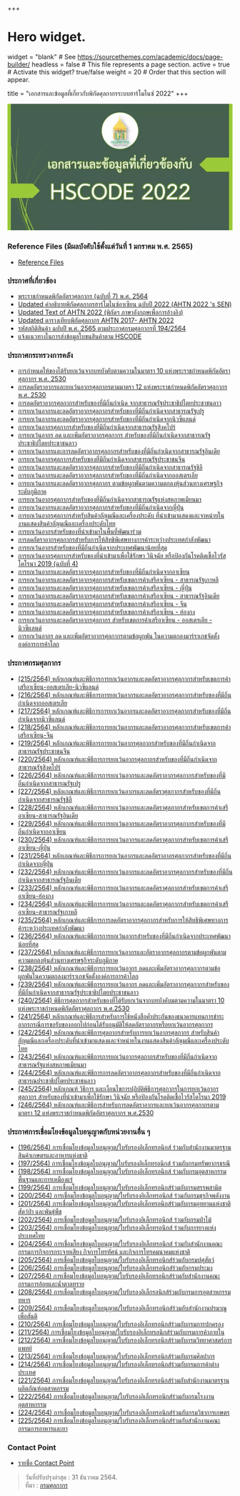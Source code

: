 +++
# Hero widget.
widget = "blank"  # See https://sourcethemes.com/academic/docs/page-builder/
headless = false  # This file represents a page section.
active = true  # Activate this widget? true/false
weight = 20  # Order that this section will appear.

title = "เอกสารและข้อมูลที่เกี่ยวกับพิกัดศุลกากรระบบฮาร์โมไนซ์ 2022"
+++

![](./img/img-01.png)
  

### Reference Files (มีผลบังคับใช้ตั้งแต่วันที่ 1 มกราคม พ.ศ. 2565)

-   [Reference Files](https://www.customs.go.th/list_strc_download.php?lang=th&left_menu=nmenu_esevice_006&current_id=142231324147505f4b464b46)

  

### ประกาศที่เกี่ยวข้อง

-   [พระราชกำหนดพิกัดอัตราศุลกากร (ฉบับที่ 7) พ.ศ. 2564](https://www.customs.go.th/cont_strc_simple_with_date.php?current_id=142329324146505e4e464b4a464b46)
-   [Updated คำอธิบายพิกัดศุลกากรฮาร์โมไนซ์อาเซียน ฉบับปี 2022 (AHTN 2022 's SEN)](http://www.customs.go.th/data_files/d5ec9d109d80fa83275bdc52972b2065.pdf)
-   [Updated Text of AHTN 2022 (พิกัดฯ ภาษาอังกฤษเพื่อการอ้างอิง)](http://www.customs.go.th/data_files/3a4ffe38a9a5a67e1e4724218016c369.pdf)
-   [Updated ตารางเทียบพิกัดศุลกากร AHTN 2017- AHTN 2022](http://www.customs.go.th/data_files/d752ea14badcb188d8efc85681ea03a4.pdf)
-   [รหัสสถิติสินค้า ฉบับปี พ.ศ. 2565 ตามประกาศกรมศุลกากรที่ 194/2564](https://www.customs.go.th/data_files/4f76551d2bb65596ad8568aebefd2f97.pdf)
-   [แจ้งแนวทางในการส่งข้อมูลใบขนสินค้าตาม HSCODE](https://www.customs.go.th/data_files/a1433d64923dd1ade50c715fda5aee00.pdf)

  

### ประกาศกระทรวงการคลัง

-   [การกำหนดให้ของได้รับยกเว้นจากบทบังคับตามความในมาตรา 10 แห่งพระราชกำหนดพิกัดอัตราศุลกากร พ.ศ. 2530](https://www.customs.go.th/cont_strc_download_with_docno_date.php?lang=th&top_menu=menu_homepage&current_id=142329324146505f47464a4f464a4e)
-   [การลดอัตราอากรและยกเว้นอากรศุลกากรตามมาตรา 12 แห่งพระราชกำหนดพิกัดอัตราศุลกากร พ.ศ. 2530](https://www.customs.go.th/cont_strc_download_with_docno_date.php?lang=th&top_menu=menu_homepage&current_id=142329324146505f47464a4f464a4f)
-   [การลดอัตราอากรศุลกากรสำหรับของที่มีถิ่นกำเนิด จากสาธารณรัฐประชาธิปไตยประชาชนลาว](https://www.customs.go.th/cont_strc_download_with_docno_date.php?lang=th&top_menu=menu_homepage&current_id=142329324146505f47464a4f464b46)
-   [การยกเว้นอากรและลดอัตราอากรศุลกากรสำหรับของที่มีถิ่นกำเนิดจากสาธารณรัฐเปรู](https://www.customs.go.th/cont_strc_download_with_docno_date.php?lang=th&top_menu=menu_homepage&current_id=142329324146505f47464b47464b46)
-   [การยกเว้นอากรและลดอัตราอากรศุลกากรสำหรับของที่มีถิ่นกำเนิดจากนิวซีแลนด์](https://www.customs.go.th/cont_strc_download_with_docno_date.php?lang=th&top_menu=menu_homepage&current_id=142329324146505f47464b47464a4f)
-   [การยกเว้นอากรศุลกากรสำหรับของที่มีถิ่นกำเนิดจากสาธารณรัฐสิงคโปร์](https://www.customs.go.th/cont_strc_download_with_docno_date.php?lang=th&top_menu=menu_homepage&current_id=142329324146505f47464b47464a4e)
-   [การยกเว้นอากร ลด และเพิ่มอัตราอากรศุลกากร สำหรับของที่มีถิ่นกำเนิดจากสาธารณรัฐประชาธิปไตยประชาชนลาว](https://www.customs.go.th/cont_strc_download_with_docno_date.php?lang=th&top_menu=menu_homepage&current_id=142329324146505f47464b46464b4d)
-   [การยกเว้นอากรและการลดอัตราอากรศุลกากรสำหรับของที่มีถิ่นกำเนิดจากสาธารณรัฐอินเดีย](https://www.customs.go.th/cont_strc_download_with_docno_date.php?lang=th&top_menu=menu_homepage&current_id=142329324146505f47464b46464b4c)
-   [การยกเว้นอากรศุลกากรสำหรับของที่มีถิ่นกำเนิดจากสาธารณรัฐประชาชนจีน](https://www.customs.go.th/cont_strc_download_with_docno_date.php?lang=th&top_menu=menu_homepage&current_id=142329324146505f47464b46464b4b)
-   [การยกเว้นอากรและลดอัตราอากรศุลกากรสำหรับของที่มีถิ่นกำเนิดจากสาธารณรัฐชิลี](https://www.customs.go.th/cont_strc_download_with_docno_date.php?lang=th&top_menu=menu_homepage&current_id=142329324146505f47464b46464b4a)
-   [การยกเว้นอากรและลดอัตราอากรศุลกากรสำหรับของที่มีถิ่นกำเนิดจากออสเตรเลีย](https://www.customs.go.th/cont_strc_download_with_docno_date.php?lang=th&top_menu=menu_homepage&current_id=142329324146505f47464b46464b49)
-   [การยกเว้นอากรและลดอัตราอากรศุลกากร ตามข้อผูกพันตามความตกลงหุ้นส่วนทางเศรษฐกิจระดับภูมิภาค](https://www.customs.go.th/cont_strc_download_with_docno_date.php?lang=th&top_menu=menu_homepage&current_id=142329324146505f47464b46464b47)
-   [การยกเว้นอากรศุลกากรสำหรับของที่มีถิ่นกำเนิดจากสาธารณรัฐแห่งสหภาพเมียนมา](https://www.customs.go.th/cont_strc_download_with_docno_date.php?lang=th&top_menu=menu_homepage&current_id=142329324146505f47464b46464a4e)
-   [การยกเว้นอากรและลดอัตราอากรศุลกากรสำหรับของที่มีถิ่นกำเนิดจากญี่ปุ่น](https://www.customs.go.th/cont_strc_download_with_docno_date.php?lang=th&top_menu=menu_homepage&current_id=142329324146505f47464a4f464b4d)
-   [การยกเว้นอากรศุลกากรสำหรับสินค้าอัญมณีและเครื่องประดับ ที่นำเข้ามาแสดงและจาหน่ายในงานแสดงสินค้าอัญมณีและเครื่องประดับไทย](https://www.customs.go.th/cont_strc_download_with_docno_date.php?lang=th&top_menu=menu_homepage&current_id=142329324146505f47464a4f464b4c)
-   [การยกเว้นอากรสำหรับของที่นำเข้ามาในพื้นที่พัฒนาร่วม](https://www.customs.go.th/cont_strc_download_with_docno_date.php?lang=th&top_menu=menu_homepage&current_id=142329324146505f47464a4f464b4b)
-   [การลดอัตราอากรศุลกากรสำหรับการให้สิทธิพิเศษทางการค้าระหว่างประเทศกำลังพัฒนา](https://www.customs.go.th/cont_strc_download_with_docno_date.php?lang=th&top_menu=menu_homepage&current_id=142329324146505f47464a4f464b4a)
-   [การยกเว้นอากรสำหรับของที่มีถิ่นกำเนิดจากประเทศพัฒนาน้อยที่สุด](https://www.customs.go.th/cont_strc_download_with_docno_date.php?lang=th&top_menu=menu_homepage&current_id=142329324146505f47464a4f464b49)
-   [การยกเว้นอากรศุลกากรสำหรับของที่นำเข้ามาเพื่อใช้รักษา วินิจฉัย หรือป้องกันโรคติดเชื้อไวรัสโคโรนา 2019 (ฉบับที่ 4)](https://www.customs.go.th/cont_strc_download_with_docno_date.php?lang=th&top_menu=menu_homepage&current_id=142329324146505f47464a4f464b48)
-   [การยกเว้นอากรและลดอัตราอากรศุลกากรสำหรับของที่มีถิ่นกำเนิดจากอาเซียน](https://www.customs.go.th/cont_strc_download_with_docno_date.php?lang=th&top_menu=menu_homepage&current_id=142329324146505f47464a4f464b47)
-   [การยกเว้นอากรและลดอัตราอากรศุลกากรสำหรับเขตการค้าเสรีอาเซียน - สาธารณรัฐเกาหลี](https://www.customs.go.th/cont_strc_download_with_docno_date.php?lang=th&top_menu=menu_homepage&current_id=142329324146505f47464a4e464b4d)
-   [การยกเว้นอากรและลดอัตราอากรศุลกากรสำหรับเขตการค้าเสรีอาเซียน - ญี่ปุ่น](https://www.customs.go.th/cont_strc_download_with_docno_date.php?lang=th&top_menu=menu_homepage&current_id=142329324146505f47464a4e464b4c)
-   [การยกเว้นอากรและลดอัตราอากรศุลกากรสำหรับเขตการค้าเสรีอาเซียน - สาธารณรัฐอินเดีย](https://www.customs.go.th/cont_strc_download_with_docno_date.php?lang=th&top_menu=menu_homepage&current_id=142329324146505f47464a4e464b4b)
-   [การยกเว้นอากรและลดอัตราอากรศุลกากรสําหรับเขตการค้าเสรีอาเซียน - จีน](https://www.customs.go.th/cont_strc_download_with_docno_date.php?lang=th&top_menu=menu_homepage&current_id=142329324146505f47464a4e464b48)
-   [การยกเว้นอากรและลดอัตราอากรศุลกากรสำหรับเขตการค้าเสรีอาเซียน - ฮ่องกง](https://www.customs.go.th/cont_strc_download_with_docno_date.php?lang=th&top_menu=menu_homepage&current_id=142329324146505f47464a4e464b4a)
-   [การยกเว้นอากรและลดอัตราอากรศุลกากร สําหรับเขตการค้าเสรีอาเซียน - ออสเตรเลีย - นิวซีแลนด์](https://www.customs.go.th/cont_strc_download_with_docno_date.php?lang=th&top_menu=menu_homepage&current_id=142329324146505f47464a4e464b47)
-   [การยกเว้นอากร ลด และเพิ่มอัตราอากรศุลกากรตามข้อผูกพัน ในความตกลงมาร์ราเกชจัดตั้งองค์การการค้าโลก](https://www.customs.go.th/cont_strc_download_with_docno_date.php?lang=th&top_menu=menu_homepage&current_id=142329324146505f47464b47464b47)

  

### ประกาศกรมศุลกากร

-   [(215/2564) หลักเกณฑ์และพิธีการการยกเว้นอากรและลดอัตราอากรศุลกากรสำหรับเขตการค้าเสรีอาเซียน-ออสเตรเลีย-นิวซีแลนด์](https://www.customs.go.th/cont_strc_download_with_docno_date.php?lang=th&top_menu=menu_homepage&current_id=142329324146505f46464b47464a4f)
-   [(216/2564) หลักเกณฑ์และพิธีการการยกเว้นอากรและลดอัตราอากรศุลกากรสำหรับของที่มีถิ่นกำเนิดจากออสเตรเลีย](https://www.customs.go.th/cont_strc_download_with_docno_date.php?lang=th&top_menu=menu_homepage&current_id=142329324146505f46464b47464b46)
-   [(217/2564) หลักเกณฑ์และพิธีการการยกเว้นอากรและลดอัตราอากรศุลกากรสำหรับของที่มีถิ่นกำเนิดจากนิวซีแลนด์](https://www.customs.go.th/cont_strc_download_with_docno_date.php?lang=th&top_menu=menu_homepage&current_id=142329324146505f46464b47464b47)
-   [(218/2564) หลักเกณฑ์และพิธีการการยกเว้นอากรและลดอัตราอากรศุลกากรสำหรับเขตการค้าเสรีอาเซียน-จีน](https://www.customs.go.th/cont_strc_download_with_docno_date.php?lang=th&top_menu=menu_homepage&current_id=142329324146505f46464b47464b48)
-   [(219/2564) หลักเกณฑ์และพิธีการการยกเว้นอากรศุลกากรสำหรับของที่มีถิ่นกำเนิดจากสาธารณรัฐประชาชนจีน](https://www.customs.go.th/cont_strc_download_with_docno_date.php?lang=th&top_menu=menu_homepage&current_id=142329324146505f46464b47464b49)
-   [(220/2564) หลักเกณฑ์และพิธีการการยกเว้นอากรศุลกากรสำหรับของที่มีถิ่นกำเนิดจากสาธารณรัฐสิงคโปร์](https://www.customs.go.th/cont_strc_download_with_docno_date.php?lang=th&top_menu=menu_homepage&current_id=142329324146505f46464b49464a4e)
-   [(226/2564) หลักเกณฑ์และพิธีการการยกเว้นอากรและลดอัตราอากรศุลกากรสำหรับของที่มีถิ่นกำเนิดจากสาธารณรัฐเปรู](https://www.customs.go.th/cont_strc_download_with_docno_date.php?lang=th&top_menu=menu_homepage&current_id=142329324146505f46464b47464b4a)
-   [(227/2564) หลักเกณฑ์และพิธีการการยกเว้นอากรและลดอัตราศุลกากรสำหรับของที่มีถิ่นกำเนิดจากสาธารณรัฐชิลี](https://www.customs.go.th/cont_strc_download_with_docno_date.php?lang=th&top_menu=menu_homepage&current_id=142329324146505f46464b48464b48)
-   [(228/2564) หลักเกณฑ์และพิธีการการยกเว้นอากรและลดอัตราศุลกากรสำหรับเขตการค้าเสรีอาเซียน-สาธารณรัฐอินเดีย](https://www.customs.go.th/cont_strc_download_with_docno_date.php?lang=th&top_menu=menu_homepage&current_id=142329324146505f46464b48464b47)
-   [(229/2564) หลักเกณฑ์และพิธีการการยกเว้นอากรและลดอัตราอากรศุลกากรสำหรับของที่มีถิ่นกำเนิดจากอาเซียน](https://www.customs.go.th/cont_strc_download_with_docno_date.php?lang=th&top_menu=menu_homepage&current_id=142329324146505f46464b48464b46)
-   [(230/2564) หลักเกณฑ์และพิธีการการยกเว้นอากรและลดอัตราศุลกากรสำหรับเขตการค้าเสรีอาเซียน-ญี่ปุ่น](https://www.customs.go.th/cont_strc_download_with_docno_date.php?lang=th&top_menu=menu_homepage&current_id=142329324146505f46464b48464b4c)
-   [(231/2564) หลักเกณฑ์และพิธีการการยกเว้นอากรและลดอัตราอากรศุลกากรสำหรับของที่มีถิ่นกำเนิดจากญี่ปุ่น](https://www.customs.go.th/cont_strc_download_with_docno_date.php?lang=th&top_menu=menu_homepage&current_id=142329324146505f46464b48464a4f)
-   [(232/2564) หลักเกณฑ์และพิธีการการยกเว้นอากรและลดอัตราอากรศุลกากรสำหรับของที่มีถิ่นกำเนิดจากสาธารณรัฐอินเดีย](https://www.customs.go.th/cont_strc_download_with_docno_date.php?lang=th&top_menu=menu_homepage&current_id=142329324146505f46464b48464a4e)
-   [(233/2564) หลักเกณฑ์และพิธีการการยกเว้นอากรและลดอัตราศุลกากรสำหรับเขตการค้าเสรีอาเซียน-ฮ่องกง](https://www.customs.go.th/cont_strc_download_with_docno_date.php?lang=th&top_menu=menu_homepage&current_id=142329324146505f46464b47464b4d)
-   [(234/2564) หลักเกณฑ์และพิธีการการยกเว้นอากรและลดอัตราศุลกากรสำหรับเขตการค้าเสรีอาเซียน-สาธารณรัฐเกาหลี](https://www.customs.go.th/cont_strc_download_with_docno_date.php?lang=th&top_menu=menu_homepage&current_id=142329324146505f46464b47464b4c)
-   [(235/2564) หลักเกณฑ์และพิธีการการลดอัตราอากรศุลกากรสำหรับการให้สิทธิพิเศษทางการค้าระหว่างประเทศกำลังพัฒนา](https://www.customs.go.th/cont_strc_download_with_docno_date.php?lang=th&top_menu=menu_homepage&current_id=142329324146505f46464b48464b49)
-   [(236/2564) หลักเกณฑ์และพิธีการการยกเว้นอากรสำหรับของที่มีถิ่นกำเนิดจากประเทศพัฒนาน้อยที่สุด](https://www.customs.go.th/cont_strc_download_with_docno_date.php?lang=th&top_menu=menu_homepage&current_id=142329324146505f46464b48464b4a)
-   [(237/2564) หลักเกณฑ์และพิธีการการยกเว้นอากรและอัตราอากรศุลกากรตามข้อผูกพันตามความตกลงหุ้นส่วนทางเศรษฐกิจระดับภูมิภาค](https://www.customs.go.th/cont_strc_download_with_docno_date.php?lang=th&top_menu=menu_homepage&current_id=142329324146505f46464b4b464b4c)
-   [(238/2564) หลักเกณฑ์และพิธีการการยกเว้นอากร ลดและเพิ่มอัตราอากรศุลกากรตามข้อผูกพันในความตกลงมาร์ราเกชจัดตั้งองค์การการค้าโลก](https://www.customs.go.th/cont_strc_download_with_docno_date.php?lang=th&top_menu=menu_homepage&current_id=142329324146505f46464b4d464b48)
-   [(239/2564) หลักเกณฑ์และพิธีการการยกเว้นอากร ลดและเพิ่มอัตราอากรศุลกากรสำหรับของที่มีถิ่นกำเนิดจากสาธารณรัฐประชาธิปไตยประชาชนลาว](https://www.customs.go.th/cont_strc_download_with_docno_date.php?lang=th&top_menu=menu_homepage&current_id=142329324146505f46464b4d464b49)
-   [(240/2564) พิธีการศุลกากรสำหรับของที่ได้รับยกเว้นจากบทบังคับมตามความในมาตรา 10 แห่งพระราชกำหนดพิกัดอัตราศุลกากร พ.ศ.2530](https://www.customs.go.th/cont_strc_download_with_docno_date.php?lang=th&top_menu=menu_homepage&current_id=142329324146505f47464a4e464b46)
-   [(241/2564) หลักเกณฑ์และพิธีการสำหรับการใช้หนังสือค้ำประกันของธนาคารแทนการชำระอากรกรณีการขอรับของออกไปก่อนได้รับอนุมัติให้ลดอัตราอากรหรือยกเว้นอากรศุลกากร](https://www.customs.go.th/cont_strc_download_with_docno_date.php?lang=th&top_menu=menu_homepage&current_id=142329324146505f47464a4e464a4f)
-   [(242/2564) หลักเกณฑ์และพิธีการศุลกากรสำหรับการยกเว้นอากรศุลกากร สำหรับสินค้าอัญมณีและเครื่องประดับที่นำเข้ามาแสดงและจำหน่ายในงานแสดงสินค้าอัญมณีและเครื่องประดับไทย](https://www.customs.go.th/cont_strc_download_with_docno_date.php?lang=th&top_menu=menu_homepage&current_id=142329324146505f47464a4e464a4e)
-   [(243/2564) หลักเกณฑ์และพิธีการการยกเว้นอากรศุลกากรสำหรับของที่มีถิ่นกำเนิดจากสาธารณรัฐแห่งสหภาพเมียนมา](https://www.customs.go.th/cont_strc_download_with_docno_date.php?lang=th&top_menu=menu_homepage&current_id=142329324146505f46464b4d464b4d)
-   [(244/2564) หลักเกณฑ์และพิธีการการลดอัตราอากรศุลกากรสำหรับของที่มีถิ่นกำเนิดจากสาธารณประชาธิปไตยประชาชนลาว](https://www.customs.go.th/cont_strc_download_with_docno_date.php?lang=th&top_menu=menu_homepage&current_id=142329324146505f46464b4d464b4b)
-   [(245/2564) หลักเกณฑ์ วิธีการ และเงื่อนไขการปฏิบัติพิธีการศุลกากรในการยกเว้นอากรศุลกากร สำหรับของที่นำเข้ามาเพื่อใช้รักษา วินิจฉัย หรือป้องกันโรคติดเชื้อไวรัสโคโรนา 2019](https://www.customs.go.th/cont_strc_download_with_docno_date.php?lang=th&top_menu=menu_homepage&current_id=142329324146505f46464b4d464b4c)
-   [(246/2564) หลักเกณฑ์และพิธีการสำหรับการลดอัตราอากรและยกเว้นอากรศุลกากรตามมาตรา 12 แห่งพระราชกำหนดพิกัดอัตราศุลกากร พ.ศ.2530](https://www.customs.go.th/cont_strc_download_with_docno_date.php?lang=th&top_menu=menu_homepage&current_id=142329324146505f46464b4d464b4a)

  

### ประกาศการเชื่อมโยงข้อมูลใบอนุญาตกับหน่วยงานอื่น ๆ



-   [(196/2564) การเชื่อมโยงข้อมูลใบอนุญาต/ใบรับรองอิเล็กทรอนิกส์ ร่วมกับสำนักงานมาตรฐานสินค้าเกษตรและอาหารแห่งชาติ](https://www.customs.go.th/cont_strc_download_with_docno_date.php?lang=th&top_menu=menu_homepage&current_id=142329324146505e4f464b4d464b49)
-   [(197/2564) การเชื่อมโยงข้อมูลใบอนุญาต/ใบรับรองอิเล็กทรอนิกส์ ร่วมกับกรมทรัพยากรธรณี](https://www.customs.go.th/cont_strc_download_with_docno_date.php?lang=th&top_menu=menu_homepage&current_id=142329324146505e4f464b4d464b48)
-   [(198/2564) การเชื่อมโยงข้อมูลใบอนุญาต/ใบรับรองอิเล็กทรอนิกส์ ร่วมกับกรมอุตสาหกรรมพื้นฐานและการเหมืองแร่](https://www.customs.go.th/cont_strc_download_with_docno_date.php?lang=th&top_menu=menu_homepage&current_id=142329324146505e4f464b4d464b47)
-   [(199/2564) การเชื่อมโยงข้อมูลใบอนุญาต/ใบรับรองอิเล็กทรอนิกส์ร่วมกับกรมสรรพสามิต](https://www.customs.go.th/cont_strc_download_with_docno_date.php?lang=th&top_menu=menu_homepage&current_id=142329324146505e4f464b4d464b46)
-   [(200/2564) การเชื่อมโยงข้อมูลใบอนุญาต/ใบรับรองอิเล็กทรอนิกส์ ร่วมกับกรมธุรกิจพลังงาน](https://www.customs.go.th/cont_strc_download_with_docno_date.php?lang=th&top_menu=menu_homepage&current_id=142329324146505e4f464b4c464b4a)
-   [(201/2564) การเชื่อมโยงข้อมูลใบอนุญาต/ใบรับรองอิเล็กทรอนิกส์ร่วมกับกรมอุทยานแห่งชาติ สัตว์ป่า และพันธุ์พืช](https://www.customs.go.th/cont_strc_download_with_docno_date.php?lang=th&top_menu=menu_homepage&current_id=142329324146505e4f464b4c464b47)
-   [(202/2564) การเชื่อมโยงข้อมูลใบอนุญาต/ใบรับรองอิเล็กทรอนิกส์ ร่วมกับกรมป่าไม้](https://www.customs.go.th/cont_strc_download_with_docno_date.php?lang=th&top_menu=menu_homepage&current_id=142329324146505e4f464b4c464b4b)
-   [(203/2564) การเชื่อมโยงข้อมูลใบอนุญาต/ใบรับรองอิเล็กทรอนิกส์ ร่วมกับการยางแห่งประเทศไทย](https://www.customs.go.th/cont_strc_download_with_docno_date.php?lang=th&top_menu=menu_homepage&current_id=142329324146505e4f464b4c464b4c)
-   [(204/2564) การเชื่อมโยงข้อมูลใบอนุญาต/ใบรับรองอิเล็กทรอนิกส์ ร่วมกับสำนักงานคณะกรรมการกิจการกระจายเสียง กิจการโทรทัศน์ และกิจการโทรคมนาคมแห่งชาติ](https://www.customs.go.th/cont_strc_download_with_docno_date.php?lang=th&top_menu=menu_homepage&current_id=142329324146505e4f464b4c464b4d)
-   [(205/2564) การเชื่อมโยงข้อมูลใบอนุญาต/ใบรับรองอิเล็กทรอนิกส์ร่วมกับกรมปศุสัตว์](https://www.customs.go.th/cont_strc_download_with_docno_date.php?lang=th&top_menu=menu_homepage&current_id=142329324146505e4f464b4d464a4e)
-   [(206/2564) การเชื่อมโยงข้อมูลใบอนุญาต/ใบรับรองอิเล็กทรอนิกส์ร่วมกับกรมประมง](https://www.customs.go.th/cont_strc_download_with_docno_date.php?lang=th&top_menu=menu_homepage&current_id=142329324146505e4f464b4d464a4f)
-   [(207/2564) การเชื่อมโยงข้อมูลใบอนุญาต/ใบรับรองอิเล็กทรอนิกส์ร่วมกับสำนักงานคณะกรรมการอ้อยและน้ำตาลทราย](https://www.customs.go.th/cont_strc_download_with_docno_date.php?lang=th&top_menu=menu_homepage&current_id=142329324146505f46464a4e464b4c)
-   [(208/2564) การเชื่อมโยงข้อมูลใบอนุญาต/ใบรับรองอิเล็กรอนิกส์ร่วมกับกรมการอุตสาหกรรมทหาร](https://www.customs.go.th/cont_strc_download_with_docno_date.php?lang=th&top_menu=menu_homepage&current_id=142329324146505f46464a4e464b4b)
-   [(209/2564) การเชื่อมโยงข้อมูลใบอนุญาต/ใบรับรองอิเล็กทรอนิกส์ร่วมกับสำนักงานปรมาณูเพื่อสันติ](https://www.customs.go.th/cont_strc_download_with_docno_date.php?lang=th&top_menu=menu_homepage&current_id=142329324146505f46464a4e464b4d)
-   [(210/2564) การเชื่อมโยงข้อมูลใบอนุญาต/ใบรับรองอิเล็กทรอนิกส์ร่วมกับกรมการปกครอง](https://www.customs.go.th/cont_strc_download_with_docno_date.php?lang=th&top_menu=menu_homepage&current_id=142329324146505f46464a4f464a4f)
-   [(211/2564) การเชื่อมโยงข้อมูลใบอนุญาต/ใบรับรองอิเล็กทรอนิกส์ร่วมกับกรมการค้าภายใน](https://www.customs.go.th/cont_strc_download_with_docno_date.php?lang=th&top_menu=menu_homepage&current_id=142329324146505f46464a4f464b46)
-   [(212/2564) การเชื่อมโยงข้อมูลใบอนุญาต/ใบรับรองอิเล็กทรอนิกส์ร่วมกับกรมวิทยาศาสตร์การแพทย์](https://www.customs.go.th/cont_strc_download_with_docno_date.php?lang=th&top_menu=menu_homepage&current_id=142329324146505f46464a4f464b47)
-   [(213/2564) การเชื่อมโยงข้อมูลใบอนุญาต/ใบรับรองอิเล็กทรอนิกส์ร่วมกับกรมศิลปากร](https://www.customs.go.th/cont_strc_download_with_docno_date.php?lang=th&top_menu=menu_homepage&current_id=142329324146505f46464a4f464b48)
-   [(214/2564) การเชื่อมโยงข้อมูลใบอนุญาต/ใบรับรองอิเล็กทรอนิกส์ร่วมกับกรมการค้าต่างประเทศ](https://www.customs.go.th/cont_strc_download_with_docno_date.php?lang=th&top_menu=menu_homepage&current_id=142329324146505f46464a4f464b49)
-   [(221/2564) การเชื่อมโยงข้อมูลใบอนุญาต/ใบรับรองอิเล็กทรอนิกส์ร่วมกับสำนักงานมาตรฐานผลิตภัณฑ์อุตสาหกรรม](https://www.customs.go.th/cont_strc_download_with_docno_date.php?lang=th&top_menu=menu_homepage&current_id=142329324146505f46464a4f464b4d)
-   [(222/2564) การเชื่อมโยงข้อมูลใบอนุญาต/ใบรับรองอิเล็กทรอนิกส์ร่วมกับกรมโรงงานอุตสาหกรรม](https://www.customs.go.th/cont_strc_download_with_docno_date.php?lang=th&top_menu=menu_homepage&current_id=142329324146505f46464b46464a4e)
-   [(224/2564) การเชื่อมโยงข้อมูลใบอนุญาต/ใบรับรองอิเล็กทรอนิกส์ร่วมกับกรมวิชาการเกษตร](https://www.customs.go.th/cont_strc_download_with_docno_date.php?lang=th&top_menu=menu_homepage&current_id=142329324146505f46464b46464b4c)
-   [(225/2564) การเชื่อมโยงข้อมูลใบอนุญาต/ใบรับรองอิเล็กทรอนิกส์ร่วมกับสำนักงานคณะกรรมการอาหารและยา](https://www.customs.go.th/cont_strc_download_with_docno_date.php?lang=th&top_menu=menu_homepage&current_id=142329324146505f46464b46464b4d)

  

### Contact Point

-   [รายชื่อ Contact Point](https://www.customs.go.th/cont_strc_simple_with_date.php?current_id=142329324146505f46464a4e464a4e)


> วันที่ปรับปรุงล่าสุด : 31 ธันวาคม 2564.  
> ที่มา : [กรมศุลกากร](https://www.customs.go.th/cont_strc_simple.php?ini_content=hscode_2022_doc)